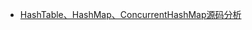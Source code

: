 - [HashTable、HashMap、ConcurrentHashMap源码分析](https://blog.noheart.cn/archives/hashjava#%E4%B8%83%E4%B8%89%E8%80%85%E7%9A%84%E5%BC%82%E5%90%8C)